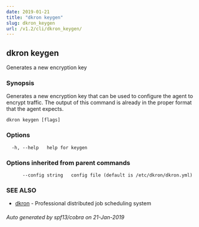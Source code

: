 ```yaml
---
date: 2019-01-21
title: "dkron keygen"
slug: dkron_keygen
url: /v1.2/cli/dkron_keygen/
---
```

## dkron keygen

Generates a new encryption key

### Synopsis

Generates a new encryption key that can be used to configure the
  agent to encrypt traffic. The output of this command is already
  in the proper format that the agent expects.

```
dkron keygen [flags]
```

### Options

```
  -h, --help   help for keygen
```

### Options inherited from parent commands

```
      --config string   config file (default is /etc/dkron/dkron.yml)
```

### SEE ALSO

* [dkron](/docs/v1/cli/dkron/)	 - Professional distributed job scheduling system

###### Auto generated by spf13/cobra on 21-Jan-2019
